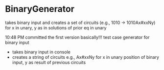 # BinaryGenerator
takes binary input and creates a set of circuits (e.g., 1010 -> 1010Ax#xxNy) for x in unary, y as in solutions of prior eq in unary

10:48 PM
committed the first version 
basically!!!
test case generator for binary input
 * takes binary input in console
 * creates a string of circuits e.g., Ax#xxNy for x in unary position of binary input, y as result of previous circuits
